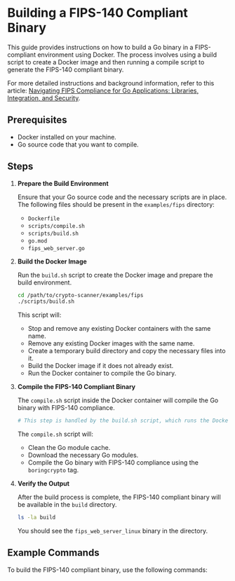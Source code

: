 # Building a FIPS-140 Compliant Binary

This guide provides instructions on how to build a Go binary in a FIPS-compliant environment using Docker. The process involves using a build script to create a Docker image and then running a compile script to generate the FIPS-140 compliant binary.

For more detailed instructions and background information, refer to this article: [Navigating FIPS Compliance for Go Applications: Libraries, Integration, and Security](https://medium.com/cyberark-engineering/navigating-fips-compliance-for-go-applications-libraries-integration-and-security-42ac87eec40b).

## Prerequisites

- Docker installed on your machine.
- Go source code that you want to compile.

## Steps

1. **Prepare the Build Environment**

   Ensure that your Go source code and the necessary scripts are in place. The following files should be present in the `examples/fips` directory:
   - `Dockerfile`
   - `scripts/compile.sh`
   - `scripts/build.sh`
   - `go.mod`
   - `fips_web_server.go`

2. **Build the Docker Image**

   Run the `build.sh` script to create the Docker image and prepare the build environment.

   ```bash
   cd /path/to/crypto-scanner/examples/fips
   ./scripts/build.sh
   ```

   This script will:
   - Stop and remove any existing Docker containers with the same name.
   - Remove any existing Docker images with the same name.
   - Create a temporary build directory and copy the necessary files into it.
   - Build the Docker image if it does not already exist.
   - Run the Docker container to compile the Go binary.

3. **Compile the FIPS-140 Compliant Binary**

   The `compile.sh` script inside the Docker container will compile the Go binary with FIPS-140 compliance.

   ```bash
   # This step is handled by the build.sh script, which runs the Docker container and executes the compile.sh script inside it.
   ```

   The `compile.sh` script will:
   - Clean the Go module cache.
   - Download the necessary Go modules.
   - Compile the Go binary with FIPS-140 compliance using the `boringcrypto` tag.

4. **Verify the Output**

   After the build process is complete, the FIPS-140 compliant binary will be available in the `build` directory.

   ```bash
   ls -la build
   ```

   You should see the `fips_web_server_linux` binary in the directory.

## Example Commands

To build the FIPS-140 compliant binary, use the following commands:

